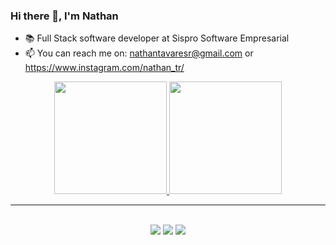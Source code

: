 ### Hi there 👋, I'm Nathan

- 📚 Full Stack software developer at Sispro Software Empresarial
- 📫 You can reach me on: nathantavaresr@gmail.com or https://www.instagram.com/nathan_tr/
<div align="center">
  <a href="https://github.com/nathantavaress">
  <img height="180em" src="https://github-readme-stats.vercel.app/api?username=nathantavaress&show_icons=true&theme=radical&include_all_commits=true&count_private=true"/>
  <img height="180em" src="https://github-readme-stats.vercel.app/api/top-langs/?username=nathantavaress&layout=compact&langs_count=7&theme=radical"/>
</div>
<div> 

<hr>
</br>
<div align="center">
  <a href="https://instagram.com/nathan_tr" target="_blank"><img src="https://img.shields.io/badge/-Instagram-%23E4405F?style=for-the-badge&logo=instagram&logoColor=white" target="_blank"></a>
  <a href = "mailto:nathantavaresra@gmail.com"><img src="https://img.shields.io/badge/-Gmail-%23333?style=for-the-badge&logo=gmail&logoColor=white" target="_blank"></a>
  <a href="https://www.linkedin.com/in/nathan-tavares-rocha-b45835213/" target="_blank"><img src="https://img.shields.io/badge/-LinkedIn-%230077B5?style=for-the-badge&logo=linkedin&logoColor=white" target="_blank"></a> 
 </div
 
</div>
